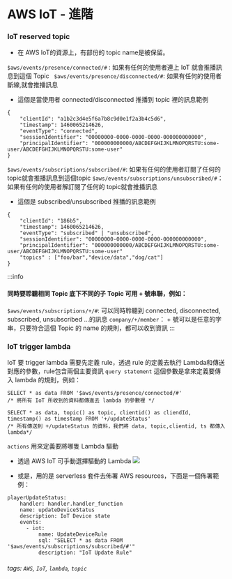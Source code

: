 # AWS IoT - 進階

### IoT reserved topic

- 在 AWS IoT的資源上，有部份的 topic name是被保留。

`$aws/events/presence/connected/#` : 如果有任何的使用者連上 IoT 就會推播訊息到這個 Topic 
` $aws/events/presence/disconnected/#`: 如果有任何的使用者斷線,就會推播訊息

- 這個是當使用者 connected/disconnected 推播到 topic 裡的訊息範例
```javascript=
{
    "clientId": "a1b2c3d4e5f6a7b8c9d0e1f2a3b4c5d6",
    "timestamp": 1460065214626,
    "eventType": "connected",
    "sessionIdentifier": "00000000-0000-0000-0000-000000000000",
    "principalIdentifier": "000000000000/ABCDEFGHIJKLMNOPQRSTU:some-user/ABCDEFGHIJKLMNOPQRSTU:some-user"
}
```

`$aws/events/subscriptions/subscribed/#`: 如果有任何的使用者訂閱了任何的 topic就會推播訊息到這個topic
`$aws/events/subscriptions/unsubscribed/#`：  如果有任何的使用者解訂閱了任何的 topic就會推播訊息

- 這個是 subscribed/unsubscribed 推播的訊息範例
```javascript=
{
    "clientId": "186b5",
    "timestamp": 1460065214626,
    "eventType": "subscribed" | "unsubscribed",
    "sessionIdentifier": "00000000-0000-0000-0000-000000000000",
    "principalIdentifier": "000000000000/ABCDEFGHIJKLMNOPQRSTU:some-user/ABCDEFGHIJKLMNOPQRSTU:some-user"
    "topics" : ["foo/bar","device/data","dog/cat"]
}
```
:::info
#### 同時要聆聽相同 Topic 底下不同的子 Topic 可用 + 號串聯，例如：
`$aws/events/subscriptions/+/#`: 可以同時聆聽到 connected, disconnected, subscribed, unsubscribed ...的訊息
`company/+/member`： + 號可以是任意的字串，只要符合這個 Topic 的 name 的規則，都可以收到資訊
:::


### IoT trigger lambda

IoT 要 trigger lambda 需要先定義 rule，透過 rule 的定義去執行 Lambda和傳送對應的參數，rule包含兩個主要資訊
`query statement` 這個參數是拿來定義要傳入 lambda 的規則，例如：

```sql=
SELECT * as data FROM '$aws/events/presence/connected/#' 
/* 將所有 IoT 所收到的資料都傳進去 lambda 的參數裡 */

SELECT * as data, topic() as topic, clientid() as cliendId, timestamp() as timestamp FROM '+/updateStatus'
/* 所有傳送到 +/updateStatus 的資料，我們將 data, topic,clientid, ts 都傳入 lambda*/

```

`actions` 用來定義要將哪隻 Lambda 驅動
- 透過 AWS IoT 可手動選擇驅動的 Lambda
![](https://i.imgur.com/oUCBSsh.png)

- 或是，用的是 serverless 套件去佈署 AWS resources，下面是一個佈署範例：
```yaml=
playerUpdateStatus:
    handler: handler.handler_function
    name: updateDeviceStatus
    description: IoT Device state
    events:
      - iot:
          name: UpdateDeviceRule
          sql: "SELECT * as data FROM '$aws/events/subscriptions/subscribed/#'"
          description: "IoT Update Rule"
```

###### tags: `AWS`, `IoT`, `lambda`, `topic`